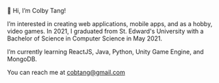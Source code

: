 👋 Hi, I’m Colby Tang!

I’m interested in creating web applications, mobile apps, and as a hobby, video games. In 2021, I graduated from St. Edward's University with a Bachelor of Science in Computer Science in May 2021.

I’m currently learning ReactJS, Java, Python, Unity Game Engine, and MongoDB.

You can reach me at cobtang@gmail.com

<!---
colbyktang/colbyktang is a ✨ special ✨ repository because its `README.md` (this file) appears on your GitHub profile.
You can click the Preview link to take a look at your changes.
--->
